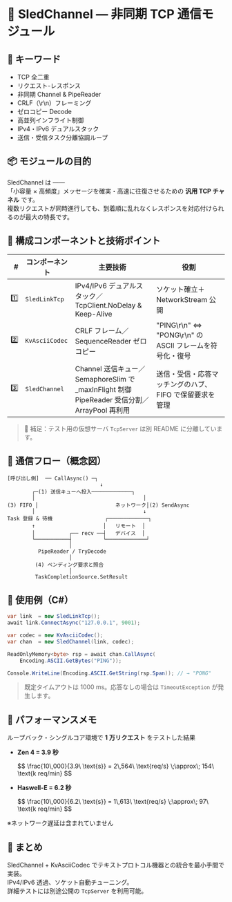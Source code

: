 # 🧩 SledChannel — 非同期 TCP 通信モジュール

## 📝 キーワード
- TCP 全二重
- リクエスト-レスポンス
- 非同期 Channel & PipeReader
- CRLF（\r\n）フレーミング
- ゼロコピー Decode
- 高並列インフライト制御
- IPv4・IPv6 デュアルスタック
- 送信・受信タスク分離協調ループ

## 📦 モジュールの目的
SledChannel は ――  
「小容量 × 高頻度」メッセージを確実・高速に往復させるための **汎用 TCP チャネル** です。  
複数リクエストが同時進行しても、到着順に乱れなくレスポンスを対応付けられるのが最大の特長です。

## 📐 構成コンポーネントと技術ポイント

| # | コンポーネント     | 主要技術 | 役割 |
|--:|-------------------|----------|------|
| 1️⃣ | `SledLinkTcp`     | IPv4/IPv6 デュアルスタック／TcpClient.NoDelay & Keep-Alive | ソケット確立＋NetworkStream 公開 |
| 2️⃣ | `KvAsciiCodec`    | CRLF フレーム／SequenceReader ゼロコピー | "PING\r\n" ⇔ "PONG\r\n" の ASCII フレームを符号化・復号 |
| 3️⃣ | `SledChannel`     | Channel 送信キュー／SemaphoreSlim で _maxInFlight 制御<br>PipeReader 受信分割／ArrayPool<byte> 再利用 | 送信・受信・応答マッチングのハブ、FIFO で保留要求を管理 |

> 📝 補足：テスト用の仮想サーバ `TcpServer` は別 README に分離しています。

## 🔁 通信フロー（概念図）

```
[呼び出し側]  ── CallAsync() ─┐
                              ↓
        ┌─(1) 送信キューへ投入─────────────┐
        │                                   │
(3) FIFO │                         ネットワーク│(2) SendAsync
        │                                   ↓
Task 登録 & 待機                 ┌─────────────┐
        ↑                      │   リモート  │
        │           ┌── recv ──┤   デバイス  │
        └───────────┤          └─────────────┘
                    │
          PipeReader / TryDecode
                    │
         (4) ペンディング要求と照合
                    │
         TaskCompletionSource.SetResult
```

## 🔧 使用例（C#）

```csharp
var link  = new SledLinkTcp();
await link.ConnectAsync("127.0.0.1", 9001);

var codec = new KvAsciiCodec();
var chan  = new SledChannel(link, codec);

ReadOnlyMemory<byte> rsp = await chan.CallAsync(
    Encoding.ASCII.GetBytes("PING"));

Console.WriteLine(Encoding.ASCII.GetString(rsp.Span)); // → "PONG"
```

> 既定タイムアウトは 1000 ms。応答なしの場合は `TimeoutException` が発生します。

## 🚀 パフォーマンスメモ

ループバック・シングルコア環境で **1 万リクエスト** をテストした結果

- **Zen 4 = 3.9 秒**

  <div align="left">
  $$
  \frac{10\,000}{3.9\ \text{s}} = 2\,564\ \text{req/s} \;\approx\; 154\ \text{k req/min}
  $$

  </div>

- **Haswell-E = 6.2 秒**

  <div align="left">
  $$
  \frac{10\,000}{6.2\ \text{s}} = 1\,613\ \text{req/s} \;\approx\; 97\ \text{k req/min}
  $$
  </div>

※ネットワーク遅延は含まれていません

## 🧠 まとめ

SledChannel + KvAsciiCodec でテキストプロトコル機器との統合を最小手間で実装。  
IPv4/IPv6 透過、ソケット自動チューニング。  
詳細テストには別途公開の `TcpServer` を利用可能。
